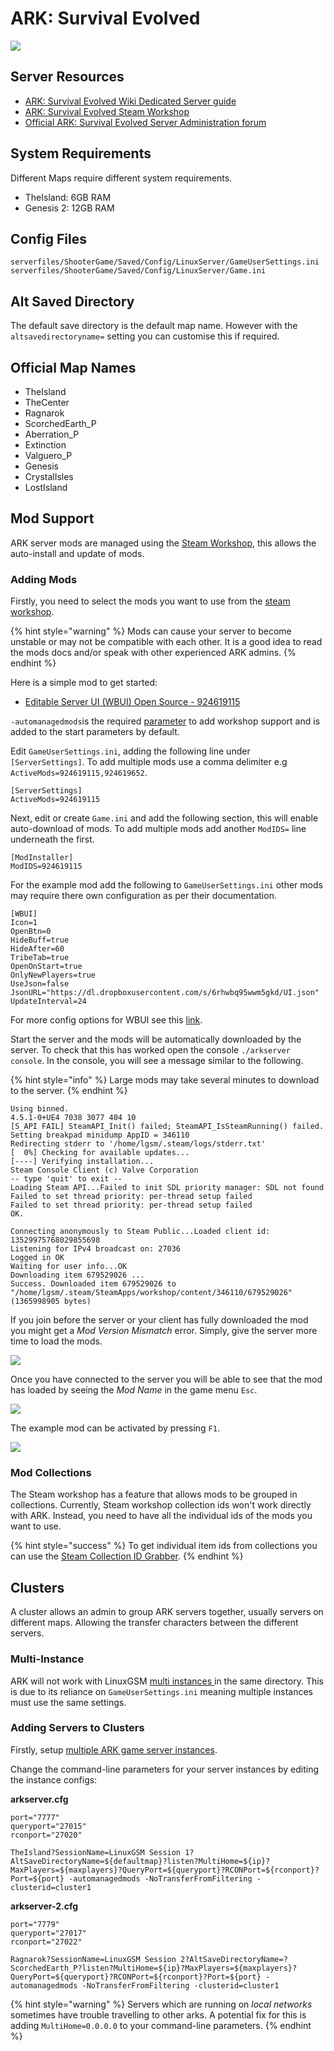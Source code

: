 # ARK: Survival Evolved

![](../.gitbook/assets/header-1.jpg)

## Server Resources

* [ARK: Survival Evolved Wiki Dedicated Server guide](https://ark.gamepedia.com/Dedicated\_Server\_Setup)
* [ARK: Survival Evolved Steam Workshop](https://steamcommunity.com/app/346110/workshop/)
* [Official ARK: Survival Evolved Server Administration forum](https://survivetheark.com/index.php?/forums/forum/39-server-administration/)

## System Requirements

Different Maps require different system requirements.

* TheIsland: 6GB RAM
* Genesis 2: 12GB RAM

## Config Files

```
serverfiles/ShooterGame/Saved/Config/LinuxServer/GameUserSettings.ini
serverfiles/ShooterGame/Saved/Config/LinuxServer/Game.ini
```

## Alt Saved Directory

The default save directory is the default map name. However with the `altsavedirectoryname=` setting you can customise this if required.

## Official Map Names

* TheIsland
* TheCenter
* Ragnarok
* ScorchedEarth\_P
* Aberration\_P
* Extinction
* Valguero\_P
* Genesis
* CrystalIsles
* LostIsland

## Mod Support

ARK server mods are managed using the [Steam Workshop](https://steamcommunity.com/app/346110/workshop/), this allows the auto-install and update of mods.

### Adding Mods

Firstly, you need to select the mods you want to use from the [steam workshop](https://steamcommunity.com/app/346110/workshop/).

{% hint style="warning" %}
Mods can cause your server to become unstable or may not be compatible with each other. It is a good idea to read the mods docs and/or speak with other experienced ARK admins.
{% endhint %}

Here is a simple mod to get started:

* [Editable Server UI (WBUI) Open Source - 924619115](https://steamcommunity.com/sharedfiles/filedetails/?id=924619115)

`-automanagedmods`is the required [parameter](../configuration/start-parameters.md) to add workshop support and is added to the start parameters by default.

Edit `GameUserSettings.ini`, adding the following line under `[ServerSettings]`. To add multiple mods use a comma delimiter e.g `ActiveMods=924619115,924619652`.

```
[ServerSettings]
ActiveMods=924619115
```

Next, edit or create `Game.ini` and add the following section, this will enable auto-download of mods. To add multiple mods add another `ModIDS=` line underneath the first.

```
[ModInstaller]
ModIDS=924619115
```

For the example mod add the following to `GameUserSettings.ini` other mods may require there own configuration as per their documentation.

```
[WBUI]
Icon=1
OpenBtn=0
HideBuff=true
HideAfter=60
TribeTab=true
OpenOnStart=true
OnlyNewPlayers=true
UseJson=false
JsonURL="https://dl.dropboxusercontent.com/s/6rhwbq95wwm5gkd/UI.json"
UpdateInterval=24
```

For more config options for WBUI see this [link](https://steamcommunity.com/workshop/filedetails/discussion/924619115/129069130858283275).

Start the server and the mods will be automatically downloaded by the server. To check that this has worked open the console `./arkserver console`. In the console, you will see a message similar to the following.

{% hint style="info" %}
Large mods may take several minutes to download to the server.
{% endhint %}

```
Using binned.
4.5.1-0+UE4 7038 3077 404 10
[S_API FAIL] SteamAPI_Init() failed; SteamAPI_IsSteamRunning() failed.
Setting breakpad minidump AppID = 346110
Redirecting stderr to '/home/lgsm/.steam/logs/stderr.txt'
[  0%] Checking for available updates...
[----] Verifying installation...
Steam Console Client (c) Valve Corporation
-- type 'quit' to exit --
Loading Steam API...Failed to init SDL priority manager: SDL not found
Failed to set thread priority: per-thread setup failed
Failed to set thread priority: per-thread setup failed
OK.

Connecting anonymously to Steam Public...Loaded client id: 13529975768029855698
Listening for IPv4 broadcast on: 27036
Logged in OK
Waiting for user info...OK
Downloading item 679529026 ...
Success. Downloaded item 679529026 to "/home/lgsm/.steam/SteamApps/workshop/content/346110/679529026" (1365998905 bytes)
```

If you join before the server or your client has fully downloaded the mod you might get a _Mod Version Mismatch_ error. Simply, give the server more time to load the mods.

![](../.gitbook/assets/gpwwd19-1.png)

Once you have connected to the server you will be able to see that the mod has loaded by seeing the _Mod Name_ in the game menu `Esc`.

![](<../.gitbook/assets/image (1) (1) (1) (1) (1) (1) (1) (1) (1) (1).png>)

The example mod can be activated by pressing `F1`.

![](../.gitbook/assets/924619115\_preview\_unbenannt.PNG)

### Mod Collections

The Steam workshop has a feature that allows mods to be grouped in collections. Currently, Steam workshop collection ids won't work directly with ARK. Instead, you need to have all the individual ids of the mods you want to use.

{% hint style="success" %}
To get individual item ids from collections you can use the [Steam Collection ID Grabber](https://tools.rusty.info/tools/stcolids/).
{% endhint %}

## Clusters

A cluster allows an admin to group ARK servers together, usually servers on different maps. Allowing the transfer characters between the different servers.

### Multi-Instance

ARK will not work with LinuxGSM [multi instances ](../features/multiple-game-servers.md)in the same directory. This is due to its reliance on `GameUserSettings.ini` meaning multiple instances must use the same settings.

### Adding Servers to Clusters

Firstly, setup [multiple ARK game server instances](../features/multiple-game-servers.md).

Change the command-line parameters for your server instances by editing the instance configs:

**arkserver.cfg**

```
port="7777"
queryport="27015"
rconport="27020"
```

```
TheIsland?SessionName=LinuxGSM Session 1?AltSaveDirectoryName=${defaultmap}?listen?MultiHome=${ip}?MaxPlayers=${maxplayers}?QueryPort=${queryport}?RCONPort=${rconport}?Port=${port} -automanagedmods -NoTransferFromFiltering -clusterid=cluster1
```

**arkserver-2.cfg**

```
port="7779"
queryport="27017"
rconport="27022"
```

```
Ragnarok?SessionName=LinuxGSM Session 2?AltSaveDirectoryName=?ScorchedEarth_P?listen?MultiHome=${ip}?MaxPlayers=${maxplayers}?QueryPort=${queryport}?RCONPort=${rconport}?Port=${port} -automanagedmods -NoTransferFromFiltering -clusterid=cluster1
```

{% hint style="warning" %}
Servers which are running on _local networks_ sometimes have trouble travelling to other arks. A potential fix for this is adding `MultiHome=0.0.0.0` to your command-line parameters.
{% endhint %}
